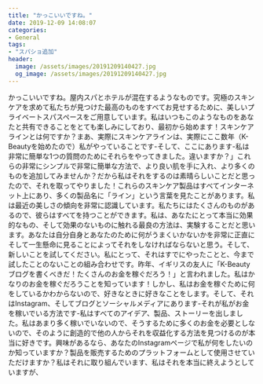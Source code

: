 ```yaml
---
title: "かっこいいですね。"
date: 2019-12-09 14:08:07
categories:
- General
tags:
- "スパショ追加"
header:
  image: /assets/images/20191209140427.jpg
  og_image: /assets/images/20191209140427.jpg
---
```


かっこいいですね。屋内スパとホテルが混在するようなものです。究極のスキンケアを求めて私たちが見つけた最高のものをすべてお見せするために、美しいプライベートスパスペースをご用意しています。私はいつもこのようなものをあなたと共有できることをとても楽しみにしており、最初から始めます！スキンケアラインとは何ですか？まあ、実際にスキンケアラインは、実際にここ数年（K-Beautyを始めたので）私がやっていることです-そして、ここにあります-私は非常に簡単な1つの質問のためにそれらをやってきました。違いますか？」これらの非常にシンプルで非常に簡単な方法で、より良い肌を手に入れ、より多くのものを追加してみませんか？だから私はそれをするのは素晴らしいことだと思ったので、それを取ってやりました！これらのスキンケア製品はすべてインターネット上にあり、多くの製品名に「ライン」という言葉を見たことがあります。私は最近の美しさの傾向を非常に認識しています。私たちにはたくさんのものがあるので、彼らはすべてを持つことができます。私は、あなたにとって本当に効果的なもの、そして効果のないものに触れる最良の方法は、実験することだと思います。あなたは自分自身とあなたのために何がうまくいかないかを非常に正直にそして一生懸命に見ることによってそれをしなければならないと思う。そして、新しいことを試してください。私にとって、それはすでにやったことと、今まで試したことのないことの組み合わせです。昨年、イギリスの友人に「K-Beautyブログを書くべきだ！たくさんのお金を稼ぐだろう！」と言われました。私はかなりのお金を稼ぐだろうことを知っています！しかし、私はお金を稼ぐために何をしているかわからないので、好きなときに好きなことをします。そして、それはInstagram、そしてブログとソーシャルメディアにあります-それが私がお金を稼いでいる方法です-私はすべてのアイデア、製品、ストーリーを出しました。私はあまり多く稼いでいないので、そうするために多くのお金を必要としないので、そのように創造的で他の人からそれを収益化する方法を見つけるのが本当に好きです。興味があるなら、あなたのInstagramページで私が何をしたいのか知っていますか？製品を販売するためのプラットフォームとして使用させていただけますか？私はそれに取り組んでいます、私はそれを本当に終えようとしていますが、
